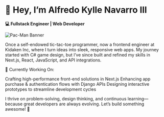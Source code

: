 # 👋 Hey, I’m Alfredo Kylle Navarro III
**💻 Fullstack Engineer | Web Developer**

![Pac-Man Banner](https://i.pinimg.com/originals/68/43/cc/6843cc365df18febde115bc70eb15290.gif)


Once a self-endowed tic-tac-toe programmer, now a frontend engineer at Kidaken Inc, where I turn ideas into sleek, responsive web apps. My journey started with C# game design, but I’ve since built and refined my skills in Next.js, React, JavaScript, and API integrations.


🚀 Currently Working On:

 Crafting high-performance front-end solutions in Next.js
 Enhancing app purchase & authentication flows with Django APIs
 Designing interactive prototypes to streamline development cycles

I thrive on problem-solving, design thinking, and continuous learning—because great developers are always evolving. Let’s build something awesome! 🚀

<!--
**AlfredoKylle82/Alfredokylle82** is a ✨ _special_ ✨ repository because its `README.md` (this file) appears on your GitHub profile.

Here are some ideas to get you started:

- 🔭 I’m currently working on ...
- 🌱 I’m currently learning ...
- 👯 I’m looking to collaborate on ...
- 🤔 I’m looking for help with ...
- 💬 Ask me about ...
- 📫 How to reach me: ...
- 😄 Pronouns: ...
- ⚡ Fun fact: ...
-->
